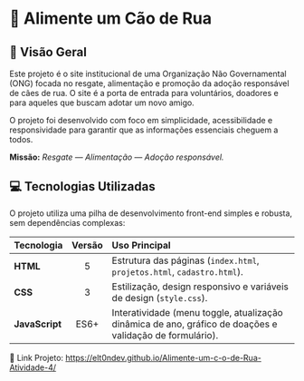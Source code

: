 # 🐾 Alimente um Cão de Rua

## 🌟 Visão Geral

Este projeto é o site institucional de uma Organização Não Governamental (ONG) focada no resgate, alimentação e promoção da adoção responsável de cães de rua. O site é a porta de entrada para voluntários, doadores e para aqueles que buscam adotar um novo amigo.

O projeto foi desenvolvido com foco em simplicidade, acessibilidade e responsividade para garantir que as informações essenciais cheguem a todos.

**Missão:** *Resgate — Alimentação — Adoção responsável.*

## 💻 Tecnologias Utilizadas

O projeto utiliza uma pilha de desenvolvimento front-end simples e robusta, sem dependências complexas:

| Tecnologia | Versão | Uso Principal |
| :--- | :---: | :--- |
| **HTML** | 5 | Estrutura das páginas (`index.html`, `projetos.html`, `cadastro.html`). |
| **CSS** | 3 | Estilização, design responsivo e variáveis de design (`style.css`). |
| **JavaScript** | ES6+ | Interatividade (menu toggle, atualização dinâmica de ano, gráfico de doações e validação de formulário). |

🔗 Link Projeto: https://elt0ndev.github.io/Alimente-um-c-o-de-Rua-Atividade-4/
